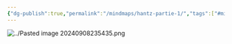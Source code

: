 ```yaml
---
{"dg-publish":true,"permalink":"/mindmaps/hantz-partie-1/","tags":["#mindmaps","cours","matière"],"noteIcon":""}
---
```


![../Pasted image 20240908235435.png](/img/user/Pasted%20image%2020240908235435.png)